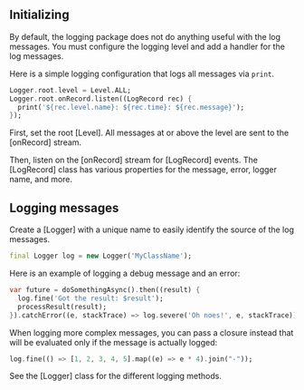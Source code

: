 ## Initializing

By default, the logging package does not do anything useful with the
log messages. You must configure the logging level and add a handler
for the log messages.

Here is a simple logging configuration that logs all messages
via `print`.

```dart
Logger.root.level = Level.ALL;
Logger.root.onRecord.listen((LogRecord rec) {
  print('${rec.level.name}: ${rec.time}: ${rec.message}');
});
```

First, set the root [Level]. All messages at or above the level are
sent to the [onRecord] stream.

Then, listen on the [onRecord] stream for [LogRecord] events. The
[LogRecord] class has various properties for the message, error,
logger name, and more.

## Logging messages

Create a [Logger] with a unique name to easily identify the source
of the log messages.

```dart
final Logger log = new Logger('MyClassName');
```

Here is an example of logging a debug message and an error:

```dart
var future = doSomethingAsync().then((result) {
  log.fine('Got the result: $result');
  processResult(result);
}).catchError((e, stackTrace) => log.severe('Oh noes!', e, stackTrace));
```

When logging more complex messages, you can pass a closure instead
that will be evaluated only if the message is actually logged:

```dart
log.fine(() => [1, 2, 3, 4, 5].map((e) => e * 4).join("-"));
```

See the [Logger] class for the different logging methods.
